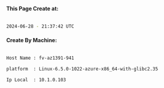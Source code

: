 
   
#### This Page Create at:

```bash

2024-06-28 - 21:37:42 UTC

```

#### Create By Machine:

```bash

Host Name : fv-az1391-941

platform  : Linux-6.5.0-1022-azure-x86_64-with-glibc2.35

Ip Local  : 10.1.0.103

```

